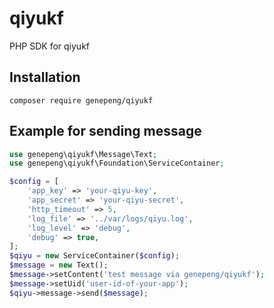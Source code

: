 # qiyukf
PHP SDK for qiyukf

## Installation  
```shell
composer require genepeng/qiyukf
```

## Example for sending message
```php
use genepeng\qiyukf\Message\Text;
use genepeng\qiyukf\Foundation\ServiceContainer;

$config = [
    'app_key' => 'your-qiyu-key',
    'app_secret' => 'your-qiyu-secret',
    'http_timeout' => 5,
    'log_file' => '../var/logs/qiyu.log',
    'log_level' => 'debug',
    'debug' => true,
];
$qiyu = new ServiceContainer($config);
$message = new Text();
$message->setContent('test message via genepeng/qiyukf');
$message->setUid('user-id-of-your-app');
$qiyu->message->send($message);
```

